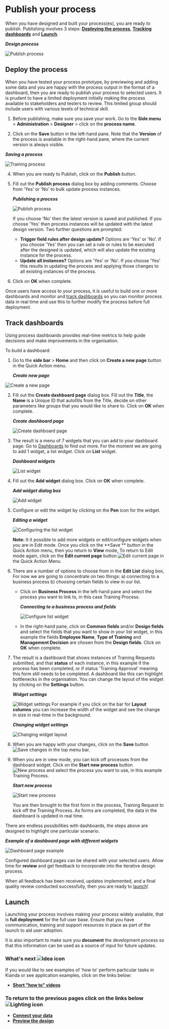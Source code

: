 # Publish your process #

When you have designed and built your process(es), you are ready to publish. Publishing involves 3 steps: [**Deploying the process**](#deploy-the-process), [**Tracking dashboards**](#track-dashboards) and [**Launch**](#launch).

***Design process***

![Publish process](images/highlightpublish.png)



## Deploy the process ##

When you have tested your process prototype, by previewing and adding some data and you are happy with the process output in the format of a dashboard, then you are ready to publish your process to selected users. It is prudent to have a limited deployment initially making the process available to stakeholders and testers to review. This limited group should include users with various levels of technical skill. 

1. Before publishing, make sure you save your work. Go to the **Side menu** > **Administration** > **Designer** > click on the **process name**.

2. Click on the **Save** button in the left-hand pane. Note that the **Version** of the process is available in the right-hand pane, where the current version is always visible.

***Saving a process***

![Training process](images/trainingsave.gif)

4. When you are ready to Publish, click on the **Publish** button.

5. Fill out the **Publish process** dialog box by adding comments. Choose from 'Yes' or 'No' to bulk update process instances. 

   ***Publishing a process***

   ![Publish process](images/publishprocess.png)

   If you choose 'No' then the latest version is saved and published. If you choose 'Yes' then process instances will be updated with the latest design version. Two further questions are prompted:

   - **Trigger field rules after design update?** Options are 'Yes' or 'No'. If you choose 'Yes' then you can set a rule or rules to be executed after the designed is updated, which will also update the existing instance for the process.
   - **Update all instances?** Options are 'Yes' or 'No'. If you choose 'Yes' this results in updating the process and applying those changes to all existing instances of the process.

6. Click on **OK** when complete.

Once users have access to your process, it is useful to build one or more dashboards and monitor and [track dashboards](#track-dashboards) so you can monitor process data in real time and use this to further modify the process before full deployment.



## Track dashboards

Using process dashboards provides real-time metrics to help guide decisions and make improvements in the organisation. 

To build a dashboard:

1. Go to the **side bar** > **Home** and then click on **Create a new page** button in the Quick Action menu.

   ***Create new page***

![Create a new page](images/createnewpage.gif)

2. Fill out the **Create dashboard page** dialog box. Fill out the **Title**, the **Name** is a Unique ID that autofills from the Title, decide on other parameters like groups that you would like to share to. Click on **OK** when complete.

   ***Create dashboard page*** 

   ![Create dashboard page](images/createdashboard.gif)

3. The result is a menu of 7 widgets that you can add to your dashboard page. Go to [Dashboards](getting-started/dashboards.md) to find out more. For the moment we are going to add 1 widget, a list widget. Click on **List** widget.

   ***Dashboard widgets***

   ![List widget](images/listwidget.gif)

4. Fill out the **Add widget** dialog box. Click on **OK** when complete.

   ***Add widget dialog box***

   ![Add widget](images/addwidget.gif)

5. Configure or edit the widget by clicking on the **Pen** icon for the widget.

   ***Editing a widget***

   ![Configuring the list widget](images/widget.gif)

   **Note:** It it possible to add more widgets or edit/configure widgets when you are in Edit mode. Once you click on the **Save ** button in the Quick Action menu, then you return to **View** mode, To return to Edit mode again, click on the **Edit current page** button ![Edit current page](images/editpage.png) in the Quick Action Menu.

6. There are a number of options to choose from in the **Edit List** dialog box, For now we are going to concentrate on two things: a) connecting to a business process b) choosing certain fields to view in our list.

   - Click on **Business Process** in the left-hand pane and select the process you want to link to, in this case Training Process.

     ***Connecting to a business process and fields***

     ![Configure list widget](images/configurelist2.gif)

   - In the right-hand pane, click on **Common fields** and/or **Design fields** and select the fields that you want to show in your list widget, in this example the fields **Employee Name**, **Type of Training** and **Management Decision** are chosen from the **Design fields**. Click on **OK** when complete.

7. The result is a dashboard that shows instances of Training Requests submitted, and that **status** of each instance, in this example if the process has been completed, or if status 'Training Approval' meaning this form still needs to be completed. A dashboard like this can highlight bottlenecks in the organisation. You can change the layout of the widget by clicking on the **Settings** button.

   ***Widget settings***

   ![Widget settings](images/dashboardsettings.png)
   For example if you click on the bar for **Layout columns** you can increase the width of the widget and see the change in size in real-time in the background.

   ***Changing widget settings***

   ![Changing widget layout](images/changingwidth.png)

7. When you are happy with your changes, click on the **Save** button ![Save changes](images/savepage.png) in the top menu bar.

7. When you are in view mode, you can kick off processes from the dashboard widget. Click on the **Start new process** button ![New process](images/newprocess.png) and select the process you want to use, in this example Training Process.

   ***Start new process***

   ![Start new process](images/startnewprocess.png)
   
   You are then brought to the first form in the process, Training Request to kick off the Training Process. As forms are completed, the data in the dashboard is updated in real time.
   

There are endless possibilities with dashboards, the steps above are designed to highlight one particular scenario. 

***Example of a dashboard page with different widgets***

![Dashboard page example](images/dashboardexamples.png)

Configured dashboard pages can be shared with your selected users. Allow time for **review** and get feedback to incorporate into the iterative design process.

When all feedback has been received, updates implemented, and a final quality review conducted successfully, then you are ready to [launch](#launch)!



## Launch ##

Launching your process involves making your process widely available, that is **full deployment** for the full user base. Ensure that you have communication, training and support resources in place as part of the launch to aid user adoption.

It is also important to make sure you **document** the development process so that this information can be used as a source of input for future updates. 



### What's next  ![Idea icon](images/18.png) ###

If you would like to see examples of 'how to' perform particular tasks in Kianda or see application examples, click on the links below:

- **[Short "how to" videos](/how-to/)**




### **To return to the previous pages click on the links below**  ![Lighting icon](images/10.png) 

- [**Connect your data**](getting-started/dataconnect.md)
- [**Preview the design**](getting-started/previewer.md)

  